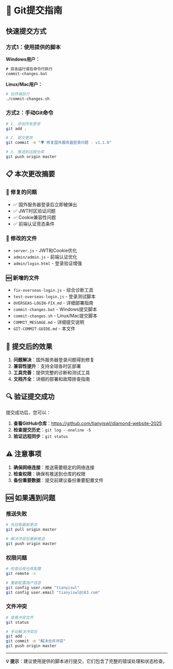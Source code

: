 # 🚀 Git提交指南

## 快速提交方式

### 方式1：使用提供的脚本

**Windows用户：**
```cmd
# 双击运行或在命令行执行
commit-changes.bat
```

**Linux/Mac用户：**
```bash
# 在终端执行
./commit-changes.sh
```

### 方式2：手动Git命令

```bash
# 1. 添加所有更改
git add .

# 2. 提交更改
git commit -m "🌍 修复国外服务器登录问题 - v1.1.0"

# 3. 推送到远程仓库
git push origin master
```

## 📋 本次更改摘要

### 🔧 修复的问题
- ✅ 国外服务器登录后立即被弹出
- ✅ JWT时区验证问题
- ✅ Cookie兼容性问题
- ✅ 前端认证竞态条件

### 📁 修改的文件
- `server.js` - JWT和Cookie优化
- `admin/admin.js` - 前端认证优化
- `admin/login.html` - 登录验证增强

### 🆕 新增的文件
- `fix-overseas-login.js` - 综合诊断工具
- `test-overseas-login.js` - 登录测试脚本
- `OVERSEAS-LOGIN-FIX.md` - 详细部署指南
- `commit-changes.bat` - Windows提交脚本
- `commit-changes.sh` - Linux/Mac提交脚本
- `COMMIT_MESSAGE.md` - 详细提交说明
- `GIT-COMMIT-GUIDE.md` - 本文件

## 🎯 提交后的效果

1. **问题解决**：国外服务器登录问题得到修复
2. **兼容性提升**：支持全球各时区部署
3. **工具完善**：提供完整的诊断和测试工具
4. **文档齐全**：详细的部署和故障排查指南

## 🔍 验证提交成功

提交成功后，您可以：

1. **查看GitHub仓库**：https://github.com/tianyiswl/diamond-website-2025
2. **检查提交历史**：`git log --oneline -5`
3. **验证远程同步**：`git status`

## ⚠️ 注意事项

1. **确保网络连接**：推送需要稳定的网络连接
2. **检查权限**：确保有推送到仓库的权限
3. **备份重要数据**：提交前建议备份重要配置文件

## 🆘 如果遇到问题

### 推送失败
```bash
# 先拉取最新更改
git pull origin master

# 解决冲突后重新推送
git push origin master
```

### 权限问题
```bash
# 检查远程仓库配置
git remote -v

# 重新配置用户信息
git config user.name "tianyiswl"
git config user.email "tianyiswl@163.com"
```

### 文件冲突
```bash
# 查看冲突文件
git status

# 手动解决冲突后
git add .
git commit -m "解决合并冲突"
git push origin master
```

---

**💡 提示**：建议使用提供的脚本进行提交，它们包含了完整的错误处理和状态检查。
